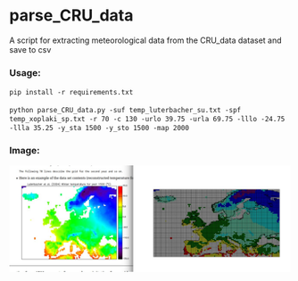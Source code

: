 # parse_CRU_data
A script for extracting meteorological data from the CRU_data dataset and save to csv

### Usage:
```
pip install -r requirements.txt

python parse_CRU_data.py -suf temp_luterbacher_su.txt -spf temp_xoplaki_sp.txt -r 70 -c 130 -urlo 39.75 -urla 69.75 -lllo -24.75 -llla 35.25 -y_sta 1500 -y_sto 1500 -map 2000
```

### Image:
![Alt text](img/screenshot.jpg "Image comparison")
